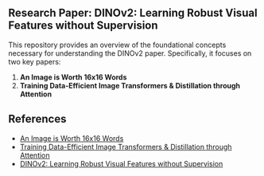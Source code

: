 ## Research Paper: DINOv2: Learning Robust Visual Features without Supervision

This repository provides an overview of the foundational concepts necessary for understanding the DINOv2 paper. Specifically, it focuses on two key papers: 

1. **An Image is Worth 16x16 Words**
2. **Training Data-Efficient Image Transformers & Distillation through Attention**

## References
- [An Image is Worth 16x16 Words](https://arxiv.org/abs/2010.11929)
- [Training Data-Efficient Image Transformers & Distillation through Attention](https://arxiv.org/abs/2012.12877)
- [DINOv2: Learning Robust Visual Features without Supervision](https://arxiv.org/abs/2204.04234)